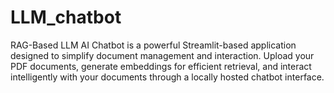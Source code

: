 # LLM_chatbot
RAG-Based LLM AI Chatbot is a powerful Streamlit-based application designed to simplify document management and interaction. Upload your PDF documents, generate embeddings for efficient retrieval, and interact intelligently with your documents through a locally hosted chatbot interface.
